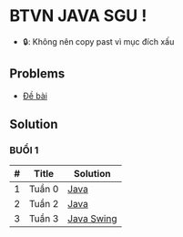 # BTVN JAVA SGU !
* 🔒: Không nên copy past vì mục đích xấu

## Problems
* [Đề bài](https://docs.google.com/viewer?a=v&pid=sites&srcid=ZGVmYXVsdGRvbWFpbnxwaHVuZ3RoaWVudHJhbmd8Z3g6NzgxZDQ3YmZjN2IxNTdl)


## Solution

### BUỔI 1
| # |   Title   | Solution |
|---| --------- | -------- |
|1|Tuần 0| [Java](./src/tuan1) | 
|2|Tuần 2| [Java](./src/tuan2) |
|3|Tuần 3| [Java Swing](./src/tuan3) |
